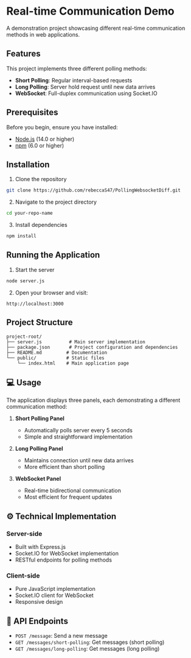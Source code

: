 # Real-time Communication Demo

A demonstration project showcasing different real-time communication methods in web applications.

## Features

This project implements three different polling methods:
- **Short Polling**: Regular interval-based requests
- **Long Polling**: Server hold request until new data arrives
- **WebSocket**: Full-duplex communication using Socket.IO

## Prerequisites

Before you begin, ensure you have installed:
- [Node.js](https://nodejs.org/) (14.0 or higher)
- [npm](https://www.npmjs.com/) (6.0 or higher)

## Installation

1. Clone the repository
```bash
git clone https://github.com/rebeccaS47/PollingWebsocketDiff.git
```

2. Navigate to the project directory
```bash
cd your-repo-name
```

3. Install dependencies
```bash
npm install
```

## Running the Application

1. Start the server
```bash
node server.js
```
2. Open your browser and visit:
```
http://localhost:3000
```

## Project Structure

```
project-root/
├── server.js          # Main server implementation
├── package.json       # Project configuration and dependencies
├── README.md         # Documentation
└── public/           # Static files
    └── index.html    # Main application page
```

## 💻 Usage

The application displays three panels, each demonstrating a different communication method:

1. **Short Polling Panel**
   - Automatically polls server every 5 seconds
   - Simple and straightforward implementation

2. **Long Polling Panel**
   - Maintains connection until new data arrives
   - More efficient than short polling

3. **WebSocket Panel**
   - Real-time bidirectional communication
   - Most efficient for frequent updates

## ⚙️ Technical Implementation

### Server-side
- Built with Express.js
- Socket.IO for WebSocket implementation
- RESTful endpoints for polling methods

### Client-side
- Pure JavaScript implementation
- Socket.IO client for WebSocket
- Responsive design

## 📝 API Endpoints

- `POST /message`: Send a new message
- `GET /messages/short-polling`: Get messages (short polling)
- `GET /messages/long-polling`: Get messages (long polling)
